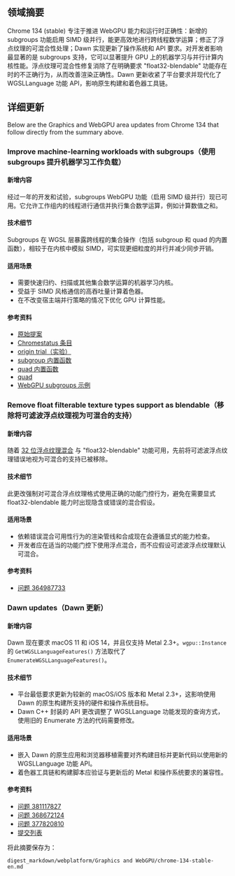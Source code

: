 ## 领域摘要

Chrome 134 (stable) 专注于推进 WebGPU 能力和运行时正确性：新增的 subgroups 功能启用 SIMD 级并行，能更高效地进行跨线程数学运算；修正了浮点纹理的可混合性处理；Dawn 实现更新了操作系统和 API 要求。对开发者影响最显著的是 subgroups 支持，它可以显著提升 GPU 上的机器学习与并行计算内核性能。浮点纹理可混合性修复消除了在明确要求 "float32-blendable" 功能存在时的不正确行为，从而改善渲染正确性。Dawn 更新收紧了平台要求并现代化了 WGSLLanguage 功能 API，影响原生构建和着色器工具链。

## 详细更新

Below are the Graphics and WebGPU area updates from Chrome 134 that follow directly from the summary above.

### Improve machine-learning workloads with subgroups（使用 subgroups 提升机器学习工作负载）

#### 新增内容
经过一年的开发和试验，subgroups WebGPU 功能（启用 SIMD 级并行）现已可用。它允许工作组内的线程进行通信并执行集合数学运算，例如计算数值之和。

#### 技术细节
Subgroups 在 WGSL 层暴露跨线程的集合操作（包括 subgroup 和 quad 的内置函数），相较于在内核中模拟 SIMD，可实现更细粒度的并行并减少同步开销。

#### 适用场景
- 需要快速归约、扫描或其他集合数学运算的机器学习内核。
- 受益于 SIMD 风格通信的高吞吐量计算着色器。
- 在不改变宿主端并行策略的情况下优化 GPU 计算性能。

#### 参考资料
- [原始提案](https://github.com/gpuweb/gpuweb/blob/main/proposals/subgroups.md)
- [Chromestatus 条目](https://chromestatus.com/feature/5126409856221184)
- [origin trial（实验）](https://developer.chrome.com/origintrials/#/view_trial/4130363808252166145)
- [subgroup 内置函数](https://gpuweb.github.io/gpuweb/wgsl/#subgroup-builtin-functions)
- [quad 内置函数](https://gpuweb.github.io/gpuweb/wgsl/#quad-builtin-functions)
- [quad](https://gpuweb.github.io/gpuweb/wgsl/#quad)
- [WebGPU subgroups 示例](https://codepen.io/web-dot-dev/pen/emOqWQJ)

### Remove float filterable texture types support as blendable（移除将可滤波浮点纹理视为可混合的支持）

#### 新增内容
随着 [32 位浮点纹理混合](/blog/new-in-webgpu-132#32-bit_float_textures_blending) 与 "float32-blendable" 功能可用，先前将可滤波浮点纹理错误地视为可混合的支持已被移除。

#### 技术细节
此更改强制对可混合浮点纹理格式使用正确的功能门控行为，避免在需要显式 float32-blendable 能力时出现隐含或错误的混合假设。

#### 适用场景
- 依赖错误混合可用性行为的渲染管线和合成现在会遵循显式的能力检查。
- 开发者应在适当的功能门控下使用浮点混合，而不应假设可滤波浮点纹理默认可混合。

#### 参考资料
- [问题 364987733](https://issues.chromium.org/issues/364987733)

### Dawn updates（Dawn 更新）

#### 新增内容
Dawn 现在要求 macOS 11 和 iOS 14，并且仅支持 Metal 2.3+。`wgpu::Instance` 的 `GetWGSLLanguageFeatures()` 方法取代了 `EnumerateWGSLLanguageFeatures()`。

#### 技术细节
- 平台最低要求更新为较新的 macOS/iOS 版本和 Metal 2.3+，这影响使用 Dawn 的原生构建所支持的硬件和操作系统目标。
- Dawn C++ 封装的 API 更改调整了 WGSLLanguage 功能发现的查询方式，使用旧的 Enumerate 方法的代码需要修改。

#### 适用场景
- 嵌入 Dawn 的原生应用和浏览器移植需要对齐构建目标并更新代码以使用新的 WGSLLanguage 功能 API。
- 着色器工具链和构建脚本应验证与更新后的 Metal 和操作系统要求的兼容性。

#### 参考资料
- [问题 381117827](https://crbug.com/381117827)
- [问题 368672124](https://issues.chromium.org/issues/368672124)
- [问题 377820810](https://issues.chromium.org/issues/377820810)
- [提交列表](https://dawn.googlesource.com/dawn/+log/chromium/6943..chromium/6998?n=1000)

将此摘要保存为：
```text
digest_markdown/webplatform/Graphics and WebGPU/chrome-134-stable-en.md
```